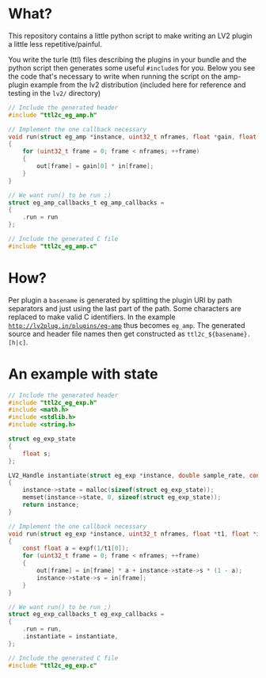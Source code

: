 # What?

This repository contains a little python script to make writing an LV2 plugin a little less repetitive/painful.

You write the turle (ttl) files describing the plugins in your bundle and the python script then generates some useful <code>#include</code>s for you. Below you see the code that's necessary to write when running the script on the amp-plugin example from the lv2 distribution (included here for reference and testing in the <code>lv2/</code> directory)

```C {.line-numbers}
// Include the generated header
#include "ttl2c_eg_amp.h"

// Implement the one callback necessary
void run(struct eg_amp *instance, uint32_t nframes, float *gain, float *in, float *out)
{
    for (uint32_t frame = 0; frame < nframes; ++frame)
    {
        out[frame] = gain[0] * in[frame];
    }
}

// We want run() to be run ;)
struct eg_amp_callbacks_t eg_amp_callbacks = 
{
    .run = run
};

// Include the generated C file
#include "ttl2c_eg_amp.c"
```

# How?

Per plugin a <code>basename</code> is generated by splitting the plugin URI by path separators and just using the last part of the path. Some characters are replaced to make valid C identifiers. In the example <code>http://lv2plug.in/plugins/eg-amp</code> thus becomes <code>eg_amp</code>. The generated source and header file names then get constructed as <code>ttl2c_${basename}.[h|c]</code>.

# An example with state

```C
// Include the generated header
#include "ttl2c_eg_exp.h"
#include <math.h>
#include <stdlib.h>
#include <string.h>

struct eg_exp_state 
{
    float s;
};

LV2_Handle instantiate(struct eg_exp *instance, double sample_rate, const char *bundle_path, const LV2_Feature *const *features)
{
    instance->state = malloc(sizeof(struct eg_exp_state));
    memset(instance->state, 0, sizeof(struct eg_exp_state));
    return instance;
}

// Implement the one callback necessary
void run(struct eg_exp *instance, uint32_t nframes, float *t1, float *in, float *out)
{
    const float a = expf(1/t1[0]);
    for (uint32_t frame = 0; frame < nframes; ++frame)
    {
        out[frame] = in[frame] * a + instance->state->s * (1 - a);
        instance->state->s = in[frame];
    }
}

// We want run() to be run ;)
struct eg_exp_callbacks_t eg_exp_callbacks = 
{
    .run = run,
    .instantiate = instantiate,
};

// Include the generated C file
#include "ttl2c_eg_exp.c"
```
